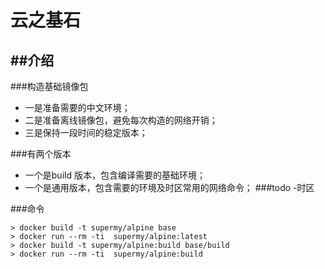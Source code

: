 云之基石
====================

##介绍
---------------------
###构造基础镜像包
- 一是准备需要的中文环境；
- 二是准备离线镜像包，避免每次构造的网络开销；
- 三是保持一段时间的稳定版本；

###有两个版本
- 一个是build 版本，包含编译需要的基础环境；
- 一个是通用版本，包含需要的环境及时区常用的网络命令；
###todo
-时区

###命令
```
> docker build -t supermy/alpine base
> docker run --rm -ti  supermy/alpine:latest
> docker build -t supermy/alpine:build base/build
> docker run --rm -ti  supermy/alpine:build
```